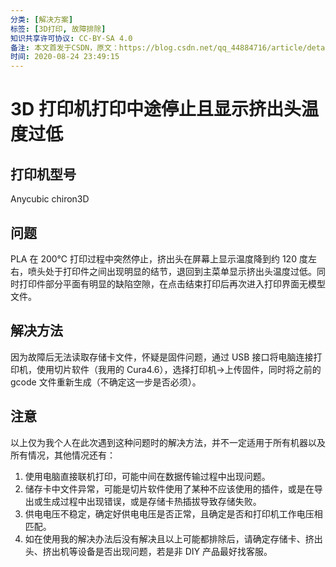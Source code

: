 ```yaml
---
分类: [解决方案]
标签: [3D打印, 故障排除]
知识共享许可协议: CC-BY-SA 4.0
备注: 本文首发于CSDN，原文：https://blog.csdn.net/qq_44884716/article/details/108211290
时间: 2020-08-24 23:49:15
---
```


# 3D 打印机打印中途停止且显示挤出头温度过低

## 打印机型号

Anycubic chiron3D

## 问题

PLA 在 200℃ 打印过程中突然停止，挤出头在屏幕上显示温度降到约 120 度左右，喷头处于打印件之间出现明显的结节，退回到主菜单显示挤出头温度过低。同时打印件部分平面有明显的缺陷空隙，在点击结束打印后再次进入打印界面无模型文件。

## 解决方法

因为故障后无法读取存储卡文件，怀疑是固件问题，通过 USB 接口将电脑连接打印机，使用切片软件（我用的 Cura4.6），选择打印机->上传固件，同时将之前的 gcode 文件重新生成（不确定这一步是否必须）。

## 注意

以上仅为我个人在此次遇到这种问题时的解决方法，并不一定适用于所有机器以及所有情况，其他情况还有：

1. 使用电脑直接联机打印，可能中间在数据传输过程中出现问题。
2. 储存卡中文件异常，可能是切片软件使用了某种不应该使用的插件，或是在导出或生成过程中出现错误，或是存储卡热插拔导致存储失败。
3. 供电电压不稳定，确定好供电电压是否正常，且确定是否和打印机工作电压相匹配。
4. 如在使用我的解决办法后没有解决且以上可能都排除后，请确定存储卡、挤出头、挤出机等设备是否出现问题，若是非 DIY 产品最好找客服。

